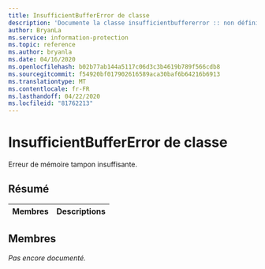 ```yaml
---
title: InsufficientBufferError de classe
description: 'Documente la classe insufficientbuffererror :: non définie du kit de développement logiciel (SDK) Microsoft Information Protection (MIP).'
author: BryanLa
ms.service: information-protection
ms.topic: reference
ms.author: bryanla
ms.date: 04/16/2020
ms.openlocfilehash: b02b77ab144a5117c06d3c3b4619b789f566cdb8
ms.sourcegitcommit: f54920bf017902616589aca30baf6b64216b6913
ms.translationtype: MT
ms.contentlocale: fr-FR
ms.lasthandoff: 04/22/2020
ms.locfileid: "81762213"
---
```

# <a name="class-insufficientbuffererror"></a>InsufficientBufferError de classe 
Erreur de mémoire tampon insuffisante.
  
## <a name="summary"></a>Résumé
 Membres                        | Descriptions                                
--------------------------------|---------------------------------------------
  
## <a name="members"></a>Membres
_Pas encore documenté._
